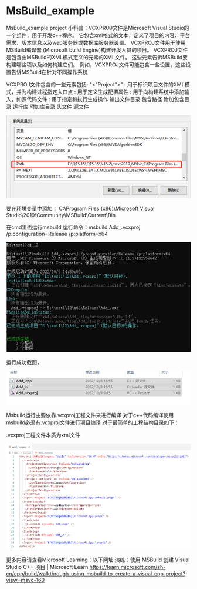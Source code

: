 # MsBuild_example
MsBuild_example project
小科普：VCXPROJ文件是Microsoft Visual Studio的一个组件，用于开发c++程序。 它包含xml格式的文本，定义了项目的内容、平台需求、版本信息以及web服务器或数据库服务器设置。 VCXPROJ文件用于使用MSBuild编译器 (Microsoft build Engine)构建开发人员的项目。
VCXPROJ文件是包含由MSBuild的XML模式定义的元素的XML文件。 这些元素告诉MSBuild要构建哪些项以及如何构建它们。 例如，VCXPROJ文件可能包含一些设置，这些设置告诉MSBuild在针对不同操作系统

VCXPROJ文件包含的一些元素包括:
"<"Project">" : 用于标识项目文件的XML模式，并为构建过程指定入口点
<PropertyGroup>: 用于定义生成配置属性
<ItemGroup>: 用于向构建系统中添加输入，如源代码文件
<Target>: 用于指定和执行生成操作
<OutDir>输出文件目录
<IncludePath>包含路径
<AdditionalIncludeDirectories>附加包含目录
<RuntimeLibrary>运行库
<AdditionalLibraryDirectories>附加库目录
<ClInclude>头文件
<ClCompile>源文件

![img](https://github.com/zhaikr/MsBuild_example/blob/main/doc/image/image1.jpg) 

要在环境变量中添加：
C:\Program Files (x86)\Microsoft Visual Studio\2019\Community\MSBuild\Current\Bin

在cmd里面运行msbuild
运行命令：msbuild Add_.vcxproj /p:configuration=Release /p:platform=x64
 
![img](https://github.com/zhaikr/MsBuild_example/blob/main/doc/image/image2.jpg)
 
运行成功截图，

![img](https://github.com/zhaikr/MsBuild_example/blob/main/doc/image/image3.jpg)

Msbuild运行主要依靠.vcxproj工程文件来进行编译
对于c++代码编译使用msbuild必须有.vcxproj文件进行项目编译
对于最简单的工程结构目录如下：
 
.vcxproj工程文件本质为xml文件

![img](https://github.com/zhaikr/MsBuild_example/blob/main/doc/image/image4.jpg)
 
更多内容请查看Microsoft Learning：以下网址
演练：使用 MSBuild 创建 Visual Studio C++ 项目 | Microsoft Learn
https://learn.microsoft.com/zh-cn/cpp/build/walkthrough-using-msbuild-to-create-a-visual-cpp-project?view=msvc-160
